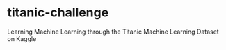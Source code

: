 # titanic-challenge
Learning Machine Learning through the Titanic Machine Learning Dataset on Kaggle
